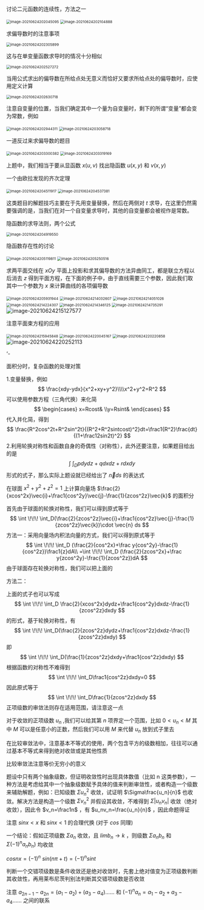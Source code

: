 讨论二元函数的连续性，方法之一

<img src="C:\Users\Lenovo\AppData\Roaming\Typora\typora-user-images\image-20210624202045095.png" alt="image-20210624202045095" style="zoom:67%;" />

<img src="C:\Users\Lenovo\AppData\Roaming\Typora\typora-user-images\image-20210624202104888.png" alt="image-20210624202104888" style="zoom:67%;" />

求偏导数时的注意事项

<img src="C:\Users\Lenovo\AppData\Roaming\Typora\typora-user-images\image-20210624202305899.png" alt="image-20210624202305899" style="zoom:67%;" />

这与在单变量函数求导时的情况十分相似

<img src="C:\Users\Lenovo\AppData\Roaming\Typora\typora-user-images\image-20210624202527272.png" alt="image-20210624202527272" style="zoom:67%;" />

当用公式求出的偏导数在所给点处无意义而恰好又要求所给点处的偏导数时，应使用定义计算

<img src="C:\Users\Lenovo\AppData\Roaming\Typora\typora-user-images\image-20210624202630718.png" alt="image-20210624202630718" style="zoom:67%;" />

注意自变量的位置，当我们确定其中一个量为自变量时，剩下的所谓“变量”都会变为常数，例如

<img src="C:\Users\Lenovo\AppData\Roaming\Typora\typora-user-images\image-20210624202944311.png" alt="image-20210624202944311" style="zoom:67%;" />

<img src="C:\Users\Lenovo\AppData\Roaming\Typora\typora-user-images\image-20210624203058718.png" alt="image-20210624203058718" style="zoom:67%;" />

一道反过来求偏导数的题目

<img src="C:\Users\Lenovo\AppData\Roaming\Typora\typora-user-images\image-20210624203300382.png" alt="image-20210624203300382" style="zoom:67%;" />

<img src="C:\Users\Lenovo\AppData\Roaming\Typora\typora-user-images\image-20210624203319169.png" alt="image-20210624203319169" style="zoom:67%;" />

上题中，我们相当于要从显函数 $x(u,v)$ 找出隐函数 $u(x,y)$ 和 $v(x,y)$

一个由欧拉发现的齐次定理

<img src="C:\Users\Lenovo\AppData\Roaming\Typora\typora-user-images\image-20210624204511917.png" alt="image-20210624204511917" style="zoom:67%;" />

<img src="C:\Users\Lenovo\AppData\Roaming\Typora\typora-user-images\image-20210624204537381.png" alt="image-20210624204537381" style="zoom:67%;" />

这类题目的解题技巧主要在于先用变量替换，然后在两侧对 $t$ 求导，在这里仍然需要强调的是，当我们在对一个自变量求导时，其他的自变量都会被视作是常数。



隐函数的求导法则，两个公式

<img src="C:\Users\Lenovo\AppData\Roaming\Typora\typora-user-images\image-20210624204919550.png" alt="image-20210624204919550" style="zoom:67%;" />

隐函数存在性的讨论

<img src="C:\Users\Lenovo\AppData\Roaming\Typora\typora-user-images\image-20210624205119811.png" alt="image-20210624205119811" style="zoom:67%;" />

<img src="C:\Users\Lenovo\AppData\Roaming\Typora\typora-user-images\image-20210624205250516.png" alt="image-20210624205250516" style="zoom:67%;" />

求两平面交线在 $xOy$ 平面上投影和求其偏导数的方法异曲同工，都是联立方程以后消去 $z$ 得到平面方程，在下面的例子中，由于直线需要三个参数，因此我们取其中一个参数为 $x$ 来计算曲线的各项偏导数

<img src="C:\Users\Lenovo\AppData\Roaming\Typora\typora-user-images\image-20210624205931944.png" alt="image-20210624205931944" style="zoom:67%;" />

<img src="C:\Users\Lenovo\AppData\Roaming\Typora\typora-user-images\image-20210624214032607.png" alt="image-20210624214032607" style="zoom:67%;" />

<img src="C:\Users\Lenovo\AppData\Roaming\Typora\typora-user-images\image-20210624214051026.png" alt="image-20210624214051026" style="zoom:67%;" />

<img src="C:\Users\Lenovo\AppData\Roaming\Typora\typora-user-images\image-20210624214224307.png" alt="image-20210624214224307" style="zoom:67%;" />

<img src="C:\Users\Lenovo\AppData\Roaming\Typora\typora-user-images\image-20210624214346125.png" alt="image-20210624214346125" style="zoom:67%;" />

<img src="C:\Users\Lenovo\AppData\Roaming\Typora\typora-user-images\image-20210624214735291.png" alt="image-20210624214735291" style="zoom:67%;" />

<img src="C:\Users\Lenovo\AppData\Roaming\Typora\typora-user-images\image-20210624215127577.png" alt="image-20210624215127577"  />

注意平面束方程的应用

<img src="C:\Users\Lenovo\AppData\Roaming\Typora\typora-user-images\image-20210624215945848.png" alt="image-20210624215945848" style="zoom:67%;" />

<img src="C:\Users\Lenovo\AppData\Roaming\Typora\typora-user-images\image-20210624220045167.png" alt="image-20210624220045167" style="zoom:67%;" />

<img src="C:\Users\Lenovo\AppData\Roaming\Typora\typora-user-images\image-20210624220220858.png" alt="image-20210624220220858" style="zoom:67%;" />

<img src="C:\Users\Lenovo\AppData\Roaming\Typora\typora-user-images\image-20210624220252113.png" alt="image-20210624220252113"  />

‘-









































面积分时，复杂函数的处理对策

1.变量替换，例如
$$
\frac{xdy-ydx}{x^2+xy+y^2}\\\\x^2+y^2=R^2
$$
可以使用参数方程（三角代换）来化简
$$
\begin{cases} x=Rcost& \\y=Rsint& \end{cases}
$$
代入并化简，得到
$$
\frac{R^2cos^2t+R^2sin^2t}{(R^2+R^2sintcost)^2}dt=\frac1{R^2}\frac{dt}{(1+\frac12sin2t)^2}
$$
2.利用轮换对称性和函数自身的奇偶性（对称性），此外还要注意，如果题目给出的是
$$
\int \!\!\! \int_D pdydz+qdxdz+rdxdy
$$
形式的式子，那么实际上题设就已经给出了 $\vec{n}ds$ 的表达式

在球面 $x^2+y^2+z^2=1$ 上计算向量场 $\frac{2}{xcos^2x}\vec{i}+\frac1{cos^2y}\vec{j}-\frac{1}{zcos^2z}\vec{k}$ 的面积分

首先由于球面的轮换对称性，我们可以得到原式等于
$$
\int \!\!\! \int_D(\frac{2}{zcos^2z}\vec{i}+\frac1{cos^2z}\vec{j}-\frac{1}{zcos^2z}\vec{k})\cdot \vec{n} ds
$$
方法一：采用向量场内积法向量的方式，我们可以得到原式等于
$$
\int \!\!\! \int_D (\frac{2}{cos^2x}+\frac y{cos^2y}-\frac{1}{cos^2z})\frac1{z}dA\\ =\int \!\!\! \int_D (\frac{2}{zcos^2x}+\frac y{zcos^2y}-\frac{1}{zcos^2z})dA
$$
由于球面存在轮换对称性，我们可以把上面的

方法二：

上面的式子也可以写成
$$
\int \!\!\! \int_D \frac{2}{xcos^2x}dydz+\frac1{cos^2y}dxdz-\frac{1}{zcos^2z}dxdy
$$
的形式，基于轮换对称性，有
$$
\int \!\!\! \int_D(\frac{2}{zcos^2z}dydz+\frac1{cos^2z}dxdz-\frac{1}{zcos^2z}dxdy)
$$
即
$$
\int \!\!\! \int_D(\frac{1}{zcos^2z}dxdy+\frac1{cos^2z}dxdy)
$$
根据函数的对称性不难得到
$$
\int \!\!\! \int_D\frac1{cos^2z}dxdy=0
$$
因此原式等于
$$
\int \!\!\! \int_D\frac{1}{zcos^2z}dxdy
$$
正项级数的审敛法则存在适用范围，请注意这一点

对于收敛的正项级数 $u_n$ ,我们可以给其第 $n$ 项界定一个范围，比如 $0<u_n<M$ 其中 $M$ 可以是任意小的正数，然后我们可以用 $M$ 来代替 $u_n$ 放到式子里去

在比较审敛法中，注意基本不等式的使用，两个包含平方的级数相加，往往可以通过基本不等式来得到绝对收敛或是其他性质

比较审敛法注意等价无穷小的意义

题设中只有两个抽象级数，但证明收敛性时出现具体数值（比如 n 这类参数），一种方法是考虑给其中一个抽象级数赋予具体的值来判断审敛性，或者构造一个级数来辅助解题，例如：已知级数 $\Sigma{u_n^2}$ 收敛，试证明 $\Sigma\frac{u_n}{n}$ 也收敛。解决方法是构造一个级数 $\Sigma v_n^2$ 并假设其收敛，不难得到 $\Sigma|u_nv_n|$ 收敛（绝对收敛），因此令 $v_n=\frac1n$ ，有 $u_nv_n=\frac{u_n}{n}$ ，因此命题得证

注意 $sinx<x$ 和 $sinx<1$ 的合理代换 (对于 $cos$ 同理)

一个结论：假如正项级数 $\Sigma a_n$ 收敛，且 $lim b_n\rightarrow k$ ，则级数 $\Sigma a_nb_n$ 和 $\Sigma(-1)^na_nb_n)$ 均收敛

$cosnx=(-1)^n$ $sin(n\pi+t)=(-1)^nsint$

判断一个交错项级数是条件收敛还是绝对收敛时，先套上绝对值变为正项级数判断其收敛性，再用莱布尼茨判别法判断其交错项级数是否收敛

注意 $a_{2n-1}-a_{2n}=(a_1-a_2)+(a_3-a_4)……$ 和 $(-1)^na_n=a_1-a_2+a_3-a_4……$ 之间的联系



















